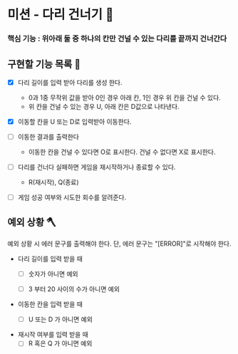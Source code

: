 # 미션 - 다리 건너기 📌


### 핵심 기능 : 위아래 둘 중 하나의 칸만 건널 수 있는 다리를 끝까지 건너간다

## 구현할 기능 목록 🔨

- [x] 다리 길이를 입력 받아 다리를 생성 한다.
    - 0과 1중 무작위 값을 받아 0인 경우 아래 칸, 1인 경우 위 칸을 건널 수 있다.
    - 위 칸을 건널 수 있는 경우 U, 아래 칸은 D값으로 나타낸다.


- [x] 이동할 칸을 U 또는 D로 입력받아 이동한다.


- [ ] 이동한 결과를 출력한다
    - 이동한 칸을 건널 수 있다면 O로 표시한다. 건널 수 없다면 X로 표시한다.


- [ ] 다리를 건너다 실패하면 게임을 재시작하거나 종료할 수 있다.
    - R(재시작), Q(종료)


- [ ] 게임 성공 여부와 시도한 회수를 알려준다.


## 예외 상황 🪓
예외 상황 시 에러 문구를 출력해야 한다. 단, 에러 문구는 "[ERROR]"로 시작해야 한다.

- 다리 길이를 입력 받을 때
    - [ ] 숫자가 아니면 예외
    - [ ] 3 부터 20 사이의 수가 아니면 예외


- 이동한 칸을 입력 받을 때
    - [ ] U 또는 D 가 아니면 예외


- 재시작 여부를 입력 받을 때
    - [ ] R 혹은 Q 가 아니면 예외
